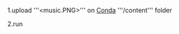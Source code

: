1.upload '''<music.PNG>''' on [Conda](https://docs.conda.io/projects/conda/en/latest/user-guide/install/) '''/content''' folder

2.run
